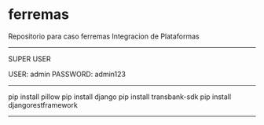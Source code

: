 # ferremas
Repositorio para caso ferremas Integracion de Plataformas

-----------------------------
SUPER USER

USER: admin
PASSWORD: admin123

----------------------------------

pip install pillow
pip install django
pip install transbank-sdk
pip install djangorestframework

----------------------------------

